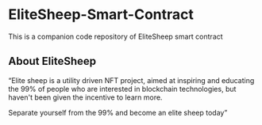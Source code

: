 # EliteSheep-Smart-Contract

This is a companion code repository of EliteSheep smart contract

## About EliteSheep

“Elite sheep is a utility driven NFT project, aimed at inspiring and educating the 99% of people who are interested in blockchain technologies, but haven't been given the incentive to learn more.

Separate yourself from the 99% and become an elite sheep today”
